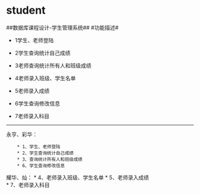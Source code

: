 student
=======

##数据库课程设计-学生管理系统##
#功能描述#
* 1学生、老师登陆

* 2学生查询统计自己成绩

* 3老师查询统计所有人和班级成绩

* 4老师录入班级、学生名单

* 5老师录入成绩

* 6学生查询修改信息

* 7老师录入科目

---------------------------------------------------

永亨、彩华：	

		* 1、学生、老师登陆
		* 2、学生查询统计自己成绩
		* 3、查询统计所有人和班级成绩
		* 6、学生查询修改信息
		


耀华、灿：
		* 4、老师录入班级、学生名单
		* 5、老师录入成绩	
		* 7、老师录入科目

